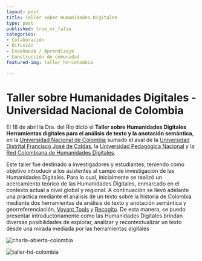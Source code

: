 ```yaml
---
layout: post
title: Taller sobre Humanidades Digitales
type: post
published: true_or_false
categories:
- Colaboración
- Difusión
- Enseñanza / Aprendizaje
- Construcción de comunidad
featured-img: taller_hd-colombia

---
```


# Taller sobre Humanidades Digitales - Universidad Nacional de Colombia

El 18 de abril la Dra. del Rio dictó el **Taller sobre Humanidades Digitales** **Herramientas digitales para el análisis de texto y la anotación semántica**, en la [Universidad Nacional de Colombia](https://unal.edu.co/) sumado el aval de la [Universidad Distrital Francisco José de Caldas](https://www.udistrital.edu.co/inicio), la [Universidad Pedagógica Nacional](https://www.upn.edu.co/) y la [Red Colombiana de Humanidades Digitales](https://rchd.com.co/).

Este taller fue destinado a investigadores y estudiantes, teniendo como objetivo introducir a los asistentes al campo de investigación de las Humanidades Digitales. Para lo cual, inicialmente se realizó un acercamiento teórico de las Humanidades Digitales, enmarcado en el contexto actual a nivel global y regional. A continuación se llevó adelante una práctica mediante el análisis de un texto sobre la historia de Colombia mediante dos herramientas de análisis de texto y anotación semántica y georreferenciación, [Voyant Tools](https://voyant-tools.org/) y [Recogito](https://recogito.pelagios.org/). De esta manera, se puedo presentar introductoriamente como las Humanidades Digitales brindan diversas posibilidades de explorar, analizar y recontextualizar un texto desde una mirada mediada por las herramientas digitales

![charla-abierta-colombia](/assets/img/posts/ciencia-abierta-colombia2.jpg)

![taller-hd-colombia](/assets/img/posts/gime-colombia-tallerhd.jpg)
